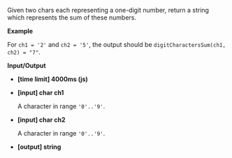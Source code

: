 ﻿Given two chars each representing a one-digit number, return a string which represents the sum of these numbers.

**Example**

For `ch1 = '2'` and `ch2 = '5'`, the output should be
`digitCharactersSum(ch1, ch2) = "7"`.

**Input/Output**

*   **[time limit] 4000ms (js)**

*   **[input] char ch1**

    A character in range `'0'..'9'`.

*   **[input] char ch2**

    A character in range `'0'..'9'`.

*   **[output] string**